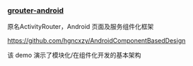 ### [grouter-android](https://github.com/taoweiji/grouter-android)

原名ActivityRouter，Android 页面及服务组件化框架

https://github.com/hgncxzy/AndroidComponentBasedDesign

该 demo 演示了模块化/在组件化开发的基本架构

